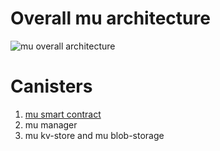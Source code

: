 # Overall mu architecture
![mu overall architecture](https://github.com/muprotocol/mu-icp/tree/main/architecture.png)

# Canisters
1. [mu smart contract](https://github.com/muprotocol/mu-icp/tree/main/src/mu_smart_contract/)
2. mu manager
3. mu kv-store and mu blob-storage
